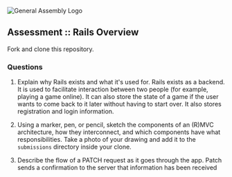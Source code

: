 ![General Assembly Logo](http://i.imgur.com/ke8USTq.png)

## Assessment :: Rails Overview

Fork and clone this repository.

### Questions
1. Explain why Rails exists and what it's used for.
Rails exists as a backend. It is used to facilitate interaction between two people (for example, playing a game online). It can also store the state of a game if the user wants to come back to it later without having to start over. It also stores registration and login information.


1. Using a marker, pen, or pencil, sketch the components of an (R)MVC architecture, how they interconnect, and which components have what responsibilities. Take a photo of your drawing and add it to the `submissions` directory inside your clone.


1. Describe the flow of a PATCH request as it goes through the app.
Patch sends a confirmation to the server that information has been received
